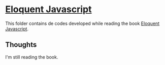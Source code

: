# [Eloquent Javascript](https://eloquentjavascript.net)

This folder contains de codes developed while reading the book [Eloquent Javascript](https://eloquentjavascript.net).

## Thoughts

I'm still reading the book.